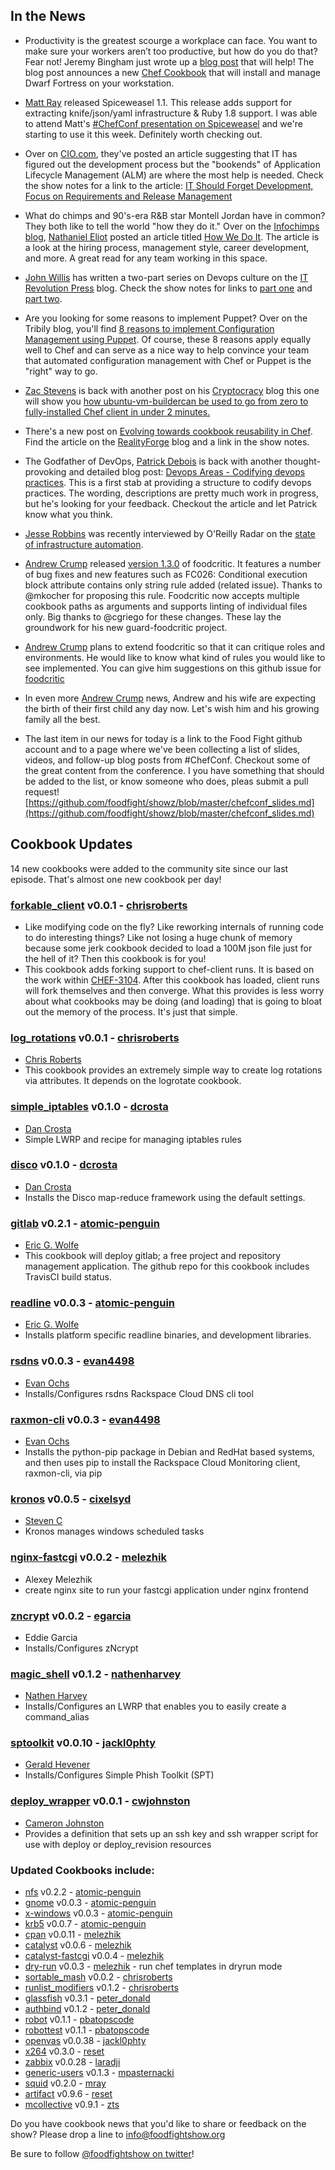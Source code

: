 ## In the News

* Productivity is the greatest scourge a workplace can face. You want to make sure your workers aren’t too productive, but how do you do that?  Fear not!  Jeremy Bingham just wrote up a [blog post](http://time.to.pullthepl.ug/blog/2012/5/21/a-chef-cookbook-for-dwarf-fortress/) that will help!  The blog post announces a new [Chef Cookbook](https://github.com/ctdk/dwarf_fortress) that will install and manage Dwarf Fortress on your workstation.

* [Matt Ray](http://twitter.com/mattray) released Spiceweasel 1.1.  This release adds support for extracting knife/json/yaml infrastructure & Ruby 1.8 support.  I was able to attend Matt's [#ChefConf presentation on Spiceweasel](http://www.slideshare.net/mattray/chefconf-2012-spiceweasel) and we're starting to use it this week.  Definitely worth checking out.

* Over on [CIO.com](http://www.cio.com/), they've posted an article suggesting that IT has figured out the development process but the "bookends" of Application Lifecycle Management (ALM) are where the most help is needed.  Check the show notes for a link to the article: [IT Should Forget Development, Focus on Requirements and Release Management](http://www.cio.com/article/706656/IT_Should_Forget_Development_Focus_on_Requirements_and_Release_Management)

* What do chimps and 90's-era R&B star Montell Jordan have in common?  They both like to tell the world "how they do it."  Over on the [Infochimps blog](http://blog.infochimps.com), [Nathaniel Eliot](http://twitter.com/temujin9) posted an article titled [How We Do It](http://blog.infochimps.com/2012/05/18/how-we-do-it/).  The article is a look at the hiring process, management style, career development, and more.  A great read for any team working in this space.

* [John Willis](http://twitter.com/botchagalupe) has written a two-part series on Devops culture on the [IT Revolution Press](http://itrevolution.com/) blog.  Check the show notes for links to [part one](http://itrevolution.com/devops-culture-part-1/) and [part two](http://itrevolution.com/devops-culture-part-2/).

* Are you looking for some reasons to implement Puppet?  Over on the Tribily  blog, you'll find [8 reasons to implement Configuration Management using Puppet](http://tribily.com/blog/2011/12/07/8-reasons-implement-configuration-management-using-puppet).  Of course, these 8 reasons apply equally well to Chef and can serve as a nice way to help convince your team that automated configuration management with Chef or Puppet is the "right" way to go.

* [Zac Stevens](http://twitter.com/zts) is back with another post on his [Cryptocracy](http://www.cryptocracy.com) blog this one will show you [how ubuntu-vm-buildercan be used to go from zero to fully-installed Chef client in under 2 minutes.](http://www.cryptocracy.com/blog/2012/05/12/bootstrapping-chef/) 

* There's a new post on [Evolving towards cookbook reusability in Chef](http://realityforge.org/code/2012/05/12/evolving-towards-cookbook-reusability-in-chef.html).  Find the article on the [RealityForge](http://realityforge.org/) blog and a link in the show notes.
  
* The Godfather of DevOps, [Patrick Debois](http://twitter.com/patrickdebois) is back with another thought-provoking and detailed blog post:  [Devops Areas - Codifying devops practices](http://jedi.be/blog/2012/05/12/codifying-devops-area-practices/).  This is a first stab at providing a structure to codify devops practices.  The wording, descriptions are pretty much work in progress, but he's looking for your feedback.  Checkout the article and let Patrick know what you think.

* [Jesse Robbins](http://twitter.com/jesserobbins) was recently interviewed by O'Reilly Radar  on the [state of infrastructure automation](http://radar.oreilly.com/2012/05/infrastructure-automation-jesse-robbins.html).

* [Andrew Crump](http://twitter.com/#!/acrmp) released [version 1.3.0](https://github.com/acrmp/foodcritic/blob/master/CHANGELOG.md#130-21st-may-2012) of foodcritic. It features a number of bug fixes and new features such as FC026: Conditional execution block attribute contains only string rule added (related issue). Thanks to @mkocher for proposing this rule. Foodcritic now accepts multiple cookbook paths as arguments and supports linting of individual files only. Big thanks to @cgriego for these changes. These lay the groundwork for his new guard-foodcritic project.

* [Andrew Crump](http://twitter.com/#!/acrmp) plans to extend foodcritic so that it can critique roles and environments. He would like to know what kind of rules you would like to see implemented. You can give him suggestions on this github issue for [foodcritic](https://github.com/acrmp/foodcritic/issues/19)

* In even more [Andrew Crump](http://twitter.com/#!/acrmp)  news, Andrew and his wife are expecting the birth of their first child any day now. Let's wish him and his growing family all the best.

* The last item in our news for today is a link to the Food Fight github account and to a page where we've been collecting a list of slides, videos, and follow-up blog posts from #ChefConf.  Checkout some of the great content from the conference.  I you have something that should be added to the list, or know someone who does, pleas submit a pull request!   [https://github.com/foodfight/showz/blob/master/chefconf_slides.md](https://github.com/foodfight/showz/blob/master/chefconf_slides.md)


## Cookbook Updates

14 new cookbooks were added to the community site since our last episode.  That's almost one new cookbook per day!

### [forkable_client](http://community.opscode.com/cookbooks/forkable_client) v0.0.1 - [chrisroberts](http://community.opscode.com/users/chrisroberts)
  * Like modifying code on the fly? Like reworking internals of running code to do interesting things? Like not losing a huge chunk of memory because some jerk cookbook decided to load a 100M json file just for the hell of it? Then this cookbook is for you!
  * This cookbook adds forking support to chef-client runs. It is based on the work within [CHEF-3104](http://tickets.opscode.com/browse/CHEF-3104). After this cookbook has loaded, client runs will fork themselves and then converge. What this provides is less worry about what cookbooks may be doing (and loading) that is going to bloat out the memory of the process. It's just that simple.

### [log_rotations](http://community.opscode.com/cookbooks/log_rotations) v0.0.1 - [chrisroberts](http://community.opscode.com/users/chrisroberts)
  * [Chris Roberts](https://github.com/chrisroberts)
  * This cookbook provides an extremely simple way to create log rotations via attributes. It depends on the logrotate cookbook.

### [simple_iptables](http://community.opscode.com/cookbooks/simple_iptables) v0.1.0 - [dcrosta](http://community.opscode.com/users/dcrosta)
  * [Dan Crosta](http://twitter.com/lazlofruvous)
  * Simple LWRP and recipe for managing iptables rules

### [disco](http://community.opscode.com/cookbooks/disco) v0.1.0 - [dcrosta](http://community.opscode.com/users/dcrosta)
  * [Dan Crosta](http://twitter.com/lazlofruvous)
  * Installs the Disco map-reduce framework using the default settings.

### [gitlab](http://community.opscode.com/cookbooks/gitlab) v0.2.1 - [atomic-penguin](http://community.opscode.com/users/atomic-penguin)
  * [Eric G. Wolfe](https://twitter.com/#!/atomic_penguin)
  * This cookbook will deploy gitlab; a free project and repository management application.  The github repo for this cookbook includes TravisCI build status. 

### [readline](http://community.opscode.com/cookbooks/readline) v0.0.3 - [atomic-penguin](http://community.opscode.com/users/atomic-penguin)
  * [Eric G. Wolfe](https://twitter.com/#!/atomic_penguin)
  * Installs platform specific readline binaries, and development libraries.

### [rsdns](http://community.opscode.com/cookbooks/rsdns) v0.0.3 - [evan4498](http://community.opscode.com/users/evan4498)
  * [Evan Ochs](http://twitter.com/njhorn)
  * Installs/Configures rsdns Rackspace Cloud DNS cli tool

### [raxmon-cli](http://community.opscode.com/cookbooks/raxmon-cli) v0.0.3 - [evan4498](http://community.opscode.com/users/evan4498)
  * [Evan Ochs](http://twitter.com/njhorn)
  * Installs the python-pip package in Debian and RedHat based systems, and then uses pip to install the Rackspace Cloud Monitoring client, raxmon-cli, via pip

### [kronos](http://community.opscode.com/cookbooks/kronos) v0.0.5 - [cixelsyd](http://community.opscode.com/users/cixelsyd)
  * [Steven C](http://twitter.com/cixelsyd)
  * Kronos manages windows scheduled tasks

### [nginx-fastcgi](http://community.opscode.com/cookbooks/nginx-fastcgi) v0.0.2 - [melezhik](http://community.opscode.com/users/melezhik)
  * Alexey Melezhik
  * create nginx site to run your fastcgi application under nginx frontend

### [zncrypt](http://community.opscode.com/cookbooks/zncrypt) v0.0.2 - [egarcia](http://community.opscode.com/users/egarcia)
  * Eddie Garcia
  * Installs/Configures zNcrypt

### [magic_shell](http://community.opscode.com/cookbooks/magic_shell) v0.1.2 - [nathenharvey](http://community.opscode.com/users/nathenharvey)
  * [Nathen Harvey](http://twitter.com/nathenharvey)
  * Installs/Configures an LWRP that enables you to easily create a command_alias

### [sptoolkit](http://community.opscode.com/cookbooks/sptoolkit) v0.0.10 - [jackl0phty](http://community.opscode.com/users/jackl0phty)
  * [Gerald Hevener](http://twitter.com/jackl0phty)
  * Installs/Configures Simple Phish Toolkit (SPT)

### [deploy_wrapper](http://community.opscode.com/cookbooks/deploy_wrapper) v0.0.1 - [cwjohnston](http://community.opscode.com/users/cwjohnston)
  * [Cameron Johnston](http://twitter.com/cwjohnston)
  * Provides a definition that sets up an ssh key and ssh wrapper script for use with deploy or deploy_revision resources


### Updated Cookbooks include:

* [nfs](http://community.opscode.com/cookbooks/nfs) v0.2.2 - [atomic-penguin](http://community.opscode.com/users/atomic-penguin)
* [gnome](http://community.opscode.com/cookbooks/gnome) v0.0.3 - [atomic-penguin](http://community.opscode.com/users/atomic-penguin)
* [x-windows](http://community.opscode.com/cookbooks/x-windows) v0.0.3 - [atomic-penguin](http://community.opscode.com/users/atomic-penguin)
* [krb5](http://community.opscode.com/cookbooks/krb5) v0.0.7 - [atomic-penguin](http://community.opscode.com/users/atomic-penguin)
* [cpan](http://community.opscode.com/cookbooks/cpan) v0.0.11 - [melezhik](http://community.opscode.com/users/melezhik)
* [catalyst](http://community.opscode.com/cookbooks/catalyst) v0.0.6 - [melezhik](http://community.opscode.com/users/melezhik)
* [catalyst-fastcgi](http://community.opscode.com/cookbooks/catalyst-fastcgi) v0.0.4 - [melezhik](http://community.opscode.com/users/melezhik)
* [dry-run](http://community.opscode.com/cookbooks/dry-run) v0.0.3 - [melezhik](http://community.opscode.com/users/melezhik) - run chef templates in dryrun mode
* [sortable_mash](http://community.opscode.com/cookbooks/sortable_mash) v0.0.2 - [chrisroberts](http://community.opscode.com/users/chrisroberts)
* [runlist_modifiers](http://community.opscode.com/cookbooks/runlist_modifiers) v0.1.2 - [chrisroberts](http://community.opscode.com/users/chrisroberts)
* [glassfish](http://community.opscode.com/cookbooks/glassfish) v0.3.1 - [peter_donald](http://community.opscode.com/users/peter_donald)
* [authbind](http://community.opscode.com/cookbooks/authbind) v0.1.2 - [peter_donald](http://community.opscode.com/users/peter_donald)
* [robot](http://community.opscode.com/cookbooks/robot) v0.1.1 - [pbatopscode](http://community.opscode.com/users/pbatopscode)
* [robottest](http://community.opscode.com/cookbooks/robottest) v0.1.1 - [pbatopscode](http://community.opscode.com/users/pbatopscode)
* [openvas](http://community.opscode.com/cookbooks/openvas) v0.0.38 - [jackl0phty](http://community.opscode.com/users/jackl0phty)
* [x264](http://community.opscode.com/cookbooks/x264) v0.3.0 - [reset](http://community.opscode.com/users/reset)
* [zabbix](http://community.opscode.com/cookbooks/zabbix) v0.0.28 - [laradji](http://community.opscode.com/users/laradji)
* [generic-users](http://community.opscode.com/cookbooks/generic-users) v0.1.3 - [mpasternacki](http://community.opscode.com/users/mpasternacki)
* [squid](http://community.opscode.com/cookbooks/squid) v0.2.0 - [mray](http://community.opscode.com/users/mray)
* [artifact](http://community.opscode.com/cookbooks/artifact) v0.9.6 - [reset](http://community.opscode.com/users/reset)
* [mcollective](http://community.opscode.com/cookbooks/mcollective) v0.9.1 - [zts](http://community.opscode.com/users/zts)


Do you have cookbook news that you'd like to share or feedback on the show?  Please drop a line to info@foodfightshow.org

Be sure to follow [@foodfightshow on twitter](http://twitter.com/foodfightshow)!
